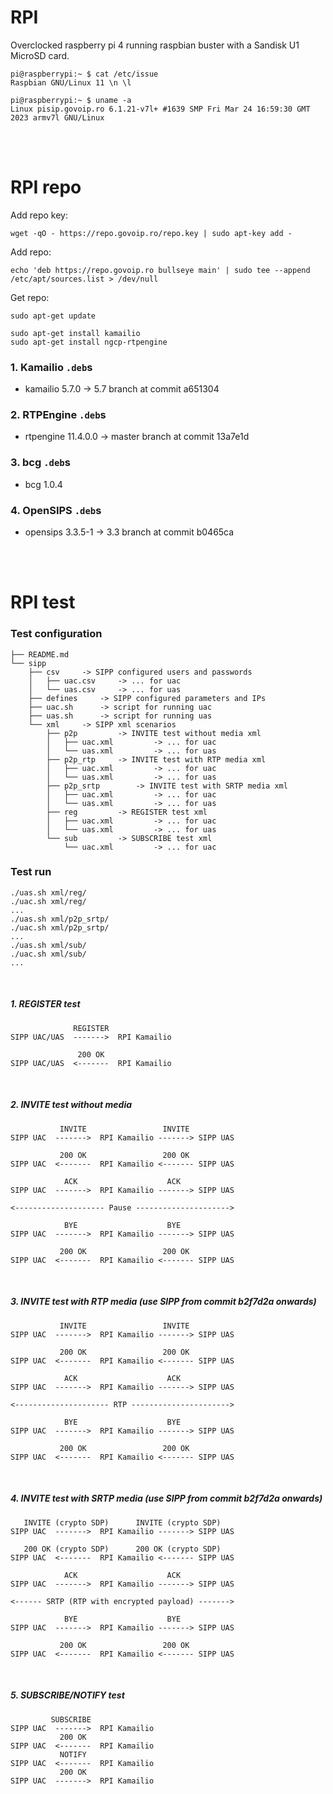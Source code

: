 # RPI
Overclocked raspberry pi 4 running raspbian buster with a Sandisk U1 MicroSD card.

```
pi@raspberrypi:~ $ cat /etc/issue
Raspbian GNU/Linux 11 \n \l
```

```
pi@raspberrypi:~ $ uname -a
Linux pisip.govoip.ro 6.1.21-v7l+ #1639 SMP Fri Mar 24 16:59:30 GMT 2023 armv7l GNU/Linux
```

<br />
<br />

# RPI repo
Add repo key:

```
wget -qO - https://repo.govoip.ro/repo.key | sudo apt-key add -
```

Add repo:

```
echo 'deb https://repo.govoip.ro bullseye main' | sudo tee --append /etc/apt/sources.list > /dev/null
```

Get repo:

```
sudo apt-get update

sudo apt-get install kamailio
sudo apt-get install ngcp-rtpengine
```


### 1. Kamailio `.deb`s
- kamailio 5.7.0 -> 5.7 branch at commit a651304


### 2. RTPEngine `.deb`s
- rtpengine 11.4.0.0 -> master branch at commit 13a7e1d


### 3. bcg `.deb`s
- bcg 1.0.4


### 4. OpenSIPS `.deb`s
- opensips 3.3.5-1 -> 3.3 branch at commit b0465ca


<br />
<br />


# RPI test

### Test configuration
```
├── README.md
└── sipp
    ├── csv		-> SIPP configured users and passwords
    │   ├── uac.csv		-> ... for uac
    │   └── uas.csv		-> ... for uas
    ├── defines		-> SIPP configured parameters and IPs
    ├── uac.sh		-> script for running uac
    ├── uas.sh		-> script for running uas
    └── xml		-> SIPP xml scenarios
        ├── p2p			-> INVITE test without media xml
        │   ├── uac.xml			-> ... for uac
        │   └── uas.xml			-> ... for uas
        ├── p2p_rtp		-> INVITE test with RTP media xml
        │   ├── uac.xml			-> ... for uac
        │   └── uas.xml			-> ... for uas
        ├── p2p_srtp		-> INVITE test with SRTP media xml
        │   ├── uac.xml			-> ... for uac
        │   └── uas.xml			-> ... for uas
        ├── reg			-> REGISTER test xml
        │   ├── uac.xml			-> ... for uac
        │   └── uas.xml			-> ... for uas
        └── sub			-> SUBSCRIBE test xml
            └── uac.xml			-> ... for uac
```


### Test run
```
./uas.sh xml/reg/
./uac.sh xml/reg/
...
./uas.sh xml/p2p_srtp/
./uac.sh xml/p2p_srtp/
...
./uas.sh xml/sub/
./uac.sh xml/sub/
...
```

<br />

##### 1. REGISTER test
```
              REGISTER
SIPP UAC/UAS  ------->  RPI Kamailio

               200 OK
SIPP UAC/UAS  <-------  RPI Kamailio
```

<br />

##### 2. INVITE test without media
```
           INVITE                 INVITE
SIPP UAC  ------->  RPI Kamailio -------> SIPP UAS

           200 OK                 200 OK
SIPP UAC  <-------  RPI Kamailio <------- SIPP UAS

            ACK                    ACK
SIPP UAC  ------->  RPI Kamailio -------> SIPP UAS

<-------------------- Pause --------------------->

            BYE                    BYE
SIPP UAC  ------->  RPI Kamailio -------> SIPP UAS

           200 OK                 200 OK
SIPP UAC  <-------  RPI Kamailio <------- SIPP UAS
```

<br />

##### 3. INVITE test with RTP media (use SIPP from commit b2f7d2a onwards)
```
           INVITE                 INVITE
SIPP UAC  ------->  RPI Kamailio -------> SIPP UAS

           200 OK                 200 OK
SIPP UAC  <-------  RPI Kamailio <------- SIPP UAS

            ACK                    ACK
SIPP UAC  ------->  RPI Kamailio -------> SIPP UAS

<--------------------- RTP ---------------------->

            BYE                    BYE
SIPP UAC  ------->  RPI Kamailio -------> SIPP UAS

           200 OK                 200 OK
SIPP UAC  <-------  RPI Kamailio <------- SIPP UAS
```

<br />

##### 4. INVITE test with SRTP media (use SIPP from commit b2f7d2a onwards)
```
   INVITE (crypto SDP)      INVITE (crypto SDP)
SIPP UAC  ------->  RPI Kamailio -------> SIPP UAS

   200 OK (crypto SDP)      200 OK (crypto SDP)
SIPP UAC  <-------  RPI Kamailio <------- SIPP UAS

            ACK                    ACK
SIPP UAC  ------->  RPI Kamailio -------> SIPP UAS

<------ SRTP (RTP with encrypted payload) ------->

            BYE                    BYE
SIPP UAC  ------->  RPI Kamailio -------> SIPP UAS

           200 OK                 200 OK
SIPP UAC  <-------  RPI Kamailio <------- SIPP UAS
```

<br />

##### 5. SUBSCRIBE/NOTIFY test
```
         SUBSCRIBE
SIPP UAC  ------->  RPI Kamailio
           200 OK
SIPP UAC  <-------  RPI Kamailio
           NOTIFY
SIPP UAC  <-------  RPI Kamailio
           200 OK
SIPP UAC  ------->  RPI Kamailio
```
